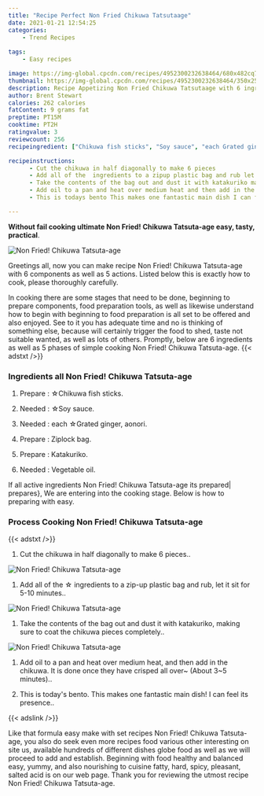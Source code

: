 ```yaml
---
title: "Recipe Perfect Non Fried Chikuwa Tatsutaage"
date: 2021-01-21 12:54:25
categories:
    - Trend Recipes
    
tags:
    - Easy recipes

image: https://img-global.cpcdn.com/recipes/4952300232638464/680x482cq70/non-fried-chikuwa-tatsuta-age-recipe-main-photo.jpg
thumbnail: https://img-global.cpcdn.com/recipes/4952300232638464/350x250cq70/non-fried-chikuwa-tatsuta-age-recipe-main-photo.jpg
description: Recipe Appetizing Non Fried Chikuwa Tatsutaage with 6 ingredients and 5 stages of easy cooking.
author: Brent Stewart
calories: 262 calories
fatContent: 9 grams fat
preptime: PT15M
cooktime: PT2H
ratingvalue: 3
reviewcount: 256
recipeingredient: ["Chikuwa fish sticks", "Soy sauce", "each Grated ginger aonori", "Ziplock bag", "Katakuriko", "Vegetable oil"]

recipeinstructions: 
      - Cut the chikuwa in half diagonally to make 6 pieces 
      - Add all of the  ingredients to a zipup plastic bag and rub let it sit for 510 minutes 
      - Take the contents of the bag out and dust it with katakuriko making sure to coat the chikuwa pieces completely 
      - Add oil to a pan and heat over medium heat and then add in the chikuwa It is done once they have crisped all over About 35 minutes 
      - This is todays bento This makes one fantastic main dish I can feel its presence

---
```




**Without fail cooking ultimate Non Fried! Chikuwa Tatsuta-age easy, tasty, practical**. 


![Non Fried! Chikuwa Tatsuta-age](https://img-global.cpcdn.com/recipes/4952300232638464/680x482cq70/non-fried-chikuwa-tatsuta-age-recipe-main-photo.jpg "Non Fried! Chikuwa Tatsuta-age")




Greetings all, now you can make recipe Non Fried! Chikuwa Tatsuta-age with 6 components as well as 5 actions. Listed below this is exactly how to cook, please thoroughly carefully.

In cooking there are some stages that need to be done, beginning to prepare components, food preparation tools, as well as likewise understand how to begin with beginning to food preparation is all set to be offered and also enjoyed. See to it you has adequate time and no is thinking of something else, because will certainly trigger the food to shed, taste not suitable wanted, as well as lots of others. Promptly, below are 6 ingredients as well as 5 phases of simple cooking Non Fried! Chikuwa Tatsuta-age.
{{< adstxt />}}

### Ingredients all Non Fried! Chikuwa Tatsuta-age


1. Prepare  : ☆Chikuwa fish sticks.

1. Needed  : ☆Soy sauce.

1. Needed  : each ☆Grated ginger, aonori.

1. Prepare  : Ziplock bag.

1. Prepare  : Katakuriko.

1. Needed  : Vegetable oil.



If all active ingredients Non Fried! Chikuwa Tatsuta-age its prepared| prepares}, We are entering into the cooking stage. Below is how to preparing with easy.

### Process Cooking Non Fried! Chikuwa Tatsuta-age

{{< adstxt />}}


1. Cut the chikuwa in half diagonally to make 6 pieces..



![Non Fried! Chikuwa Tatsuta-age](https://img-global.cpcdn.com/steps/6700143112880128/160x128cq70/non-fried-chikuwa-tatsuta-age-recipe-step-1-photo.jpg" "Non Fried! Chikuwa Tatsuta-age")



1. Add all of the ☆ ingredients to a zip-up plastic bag and rub, let it sit for 5-10 minutes..



![Non Fried! Chikuwa Tatsuta-age](https://img-global.cpcdn.com/steps/5204010280681472/160x128cq70/non-fried-chikuwa-tatsuta-age-recipe-step-2-photo.jpg" "Non Fried! Chikuwa Tatsuta-age")



1. Take the contents of the bag out and dust it with katakuriko, making sure to coat the chikuwa pieces completely..



![Non Fried! Chikuwa Tatsuta-age](https://img-global.cpcdn.com/steps/6217680672522240/160x128cq70/non-fried-chikuwa-tatsuta-age-recipe-step-3-photo.jpg" "Non Fried! Chikuwa Tatsuta-age")



1. Add oil to a pan and heat over medium heat, and then add in the chikuwa. It is done once they have crisped all over~ (About 3~5 minutes)..



1. This is today&#39;s bento. This makes one fantastic main dish! I can feel its presence..





{{< adslink />}}

Like that formula easy make with set recipes Non Fried! Chikuwa Tatsuta-age, you also do seek even more recipes food various other interesting on site us, available hundreds of different dishes globe food as well as we will proceed to add and establish. Beginning with food healthy and balanced easy, yummy, and also nourishing to cuisine fatty, hard, spicy, pleasant, salted acid is on our web page. Thank you for reviewing the utmost recipe Non Fried! Chikuwa Tatsuta-age.
